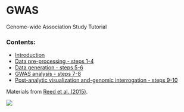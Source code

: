 # GWAS
Genome-wide Association Study Tutorial


### Contents:

- [Introduction](https://github.com/AAlhendi1707/GWAS/blob/master/Introduction.md)
- [Data pre-processing - steps 1-4](https://github.com/AAlhendi1707/GWAS/blob/master/Data-pre-processing.md)
- [Data generation - steps 5-6](https://github.com/AAlhendi1707/GWAS/blob/master/Data-generation.md)
- [GWAS analysis - steps 7-8](https://github.com/AAlhendi1707/GWAS/blob/master/GWAS-analysis.md)
- [Post-analytic visualization and-genomic interrogation - steps 9-10](https://github.com/AAlhendi1707/GWAS/blob/master/Post-analytic-visualization-and-genomic-interrogation.md)


Materials from [Reed et al. (2015)](https://doi.org/10.1002/sim.6605).

<img src="https://www.ncbi.nlm.nih.gov/pmc/articles/PMC5019244/bin/SIM-34-3769-g001.jpg" >
